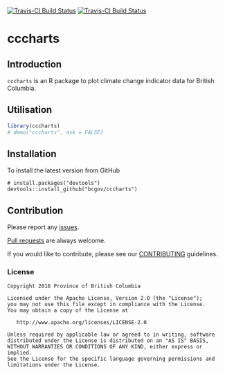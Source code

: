 
<!-- README.md is generated from README.Rmd. Please edit that file -->
[![Travis-CI Build Status](http://bcdevexchange.org/badge/2.svg)](https://github.com/BCDevExchange/docs/blob/master/discussion/projectstates.md) [![Travis-CI Build Status](https://travis-ci.org/bcgov/cccharts.svg?branch=master)](https://travis-ci.org/bcgov/cccharts)

cccharts
========

Introduction
------------

`cccharts` is an R package to plot climate change indicator data for British Columbia.

Utilisation
-----------

``` r
library(cccharts)
# demo("cccharts", ask = FALSE)
```

Installation
------------

To install the latest version from GitHub

    # install.packages("devtools")
    devtools::install_github("bcgov/cccharts")

Contribution
------------

Please report any [issues](https://github.com/bcgov/cccharts/issues).

[Pull requests](https://github.com/bcgov/cccharts/pulls) are always welcome.

If you would like to contribute, please see our [CONTRIBUTING](CONTRIBUTING.md) guidelines.

### License

    Copyright 2016 Province of British Columbia

    Licensed under the Apache License, Version 2.0 (the "License");
    you may not use this file except in compliance with the License.
    You may obtain a copy of the License at 

       http://www.apache.org/licenses/LICENSE-2.0

    Unless required by applicable law or agreed to in writing, software
    distributed under the License is distributed on an "AS IS" BASIS,
    WITHOUT WARRANTIES OR CONDITIONS OF ANY KIND, either express or implied.
    See the License for the specific language governing permissions and
    limitations under the License.
